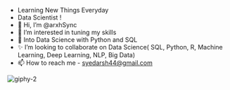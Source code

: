 - Learning New Things Everyday
- Data Scientist                                                        !       
- 👋 Hi, I’m @arxhSync
- 👀 I’m interested in tuning my skills
- 🌱 Into Data Science with Python and SQL
- ✨ I’m looking to collaborate on Data Science( SQL, Python, R, Machine Learning, Deep Learning, NLP, Big Data)
- 📫 How to reach me - syedarsh44@gmail.com




![giphy-2](https://user-images.githubusercontent.com/88678816/133068431-5963d0df-fc26-4002-bf71-5a3551c46eee.gif)



<!---
arxhSync/arxhSync is a ✨ special ✨ repository because its `README.md` (this file) appears on your GitHub profile.
You can click the Preview link to take a look at your changes.
--->
